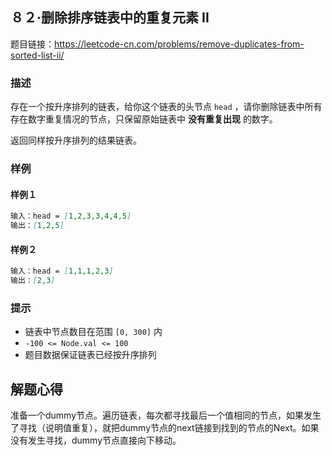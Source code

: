 ## ８２·删除排序链表中的重复元素 II

题目链接：https://leetcode-cn.com/problems/remove-duplicates-from-sorted-list-ii/

### 描述

存在一个按升序排列的链表，给你这个链表的头节点 `head` ，请你删除链表中所有存在数字重复情况的节点，只保留原始链表中 **没有重复出现** 的数字。

返回同样按升序排列的结果链表。

### 样例

#### 样例１

```markdown
输入：head = [1,2,3,3,4,4,5]
输出：[1,2,5]
```

#### 样例２

```markdown
输入：head = [1,1,1,2,3]
输出：[2,3]
```

### 提示

- 链表中节点数目在范围 `[0, 300]` 内
- `-100 <= Node.val <= 100`
- 题目数据保证链表已经按升序排列

## 解题心得

准备一个dummy节点。遍历链表，每次都寻找最后一个值相同的节点，如果发生了寻找（说明值重复），就把dummy节点的next链接到找到的节点的Next。如果没有发生寻找，dummy节点直接向下移动。